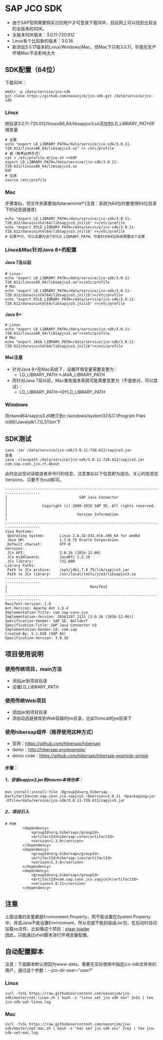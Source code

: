 # SAP JCO SDK
* 由于SAP官网需要购买过的用户才可登录下载SDK，目前网上可以找到比较全的全版本的SDK。 
* 全版本SDK版本：3.0.11-720.612  
* Linux有个比较新的版本：3.0.16
* 新添加3.0.17版本的Linux/Windows/Mac，但Mac下只有3.0.11，毕竟在生产环境Mac不会影响太大
## SDK配置（64位）
下载SDK：  
```shell
mkdir -p /data/service/jco-sdk
git clone https://github.com/easonjim/jco-sdk.git /data/service/jco-sdk
```
### Linux
把目录3.0.11-720.612/linuxx86_64/libsapjco3.so添加到LD_LIBRARY_PATH环境变量
```shell
# 设置
echo "export LD_LIBRARY_PATH=/data/service/jco-sdk/3.0.11-720.612/linuxx86_64/libsapjco3.so" >> /etc/profile
# 或（推荐此种方式）
cat > /etc/profile.d/jco.sh <<EOF
export LD_LIBRARY_PATH=/data/service/jco-sdk/3.0.11-720.612/linuxx86_64/libsapjco3.so
EOF
# 生效
source /etc/profile
```
### Mac
步骤类似，但文件夹需要指向darwinintel*(注意：系统为64位时要使用64位目录下的动态链接库)  
```shell
echo "export LD_LIBRARY_PATH=/data/service/jco-sdk/3.0.11-720.612/darwinintel64/libsapjco3.jnilib" >>/etc/profile
echo "export DYLD_LIBRARY_PATH=/data/service/jco-sdk/3.0.11-720.612/darwinintel64/libsapjco3.jnilib" >>/etc/profile
# 如果不行，可以设置为这个DYLD_LIBRARY_PATH，可能针对64位系统需要这个设置
```
### Linux&Mac针对Java 8+的配置
#### Java 7及以前
```shell
# Linux：
echo "export LD_LIBRARY_PATH=/data/service/jco-sdk/3.0.11-720.612/linuxx86_64/libsapjco3.so">>/etc/profile
# Mac
echo "export LD_LIBRARY_PATH=/data/service/jco-sdk/3.0.11-720.612/darwinintel64/libsapjco3.jnilib">>/etc/profile
echo "export DYLD_LIBRARY_PATH=/data/service/jco-sdk/3.0.11-720.612/darwinintel64/libsapjco3.jnilib" >>/etc/profile
```
#### Java 8+
```shell
# Linux
echo "export LD_LIBRARY_PATH=/data/service/jco-sdk/3.0.11-720.612/linuxx86_64/libsapjco3.so">>/etc/profile
# Mac
echo "export JAVA_LIBRARY_PATH=/data/service/jco-sdk/3.0.11-720.612/darwinintel64/libsapjco3.jnilib">>/etc/profile
```
#### Mac注意
* 针对Java 8+在Mac系统下，设置环境变量需要变更为：
    * LD_LIBRARY_PATH->JAVA_LIBRARY_PATH  
* 而针对Java 7及以前，Mac某些版本系统可能需要变更为（不是绝对，可以尝试）：
    * LD_LIBRARY_PATH->DYLD_LIBRARY_PATH
### Windows
将ntamd64/sapjco3.dll拷贝到c:/windows/system32与C:\Program Files (x86)\Java\jdk1.7.0_51\bin下
## SDK测试
```shell
java -jar /data/service/jco-sdk/3.0.11-720.612/sapjco3.jar
或者
java -classpath /data/service/jco-sdk/3.0.11-720.612/sapjco3.jar com.sap.conn.jco.rt.About
```
此时会出现对话框或者命令行的信息，注意类似以下信息即为成功，关心的信息在Versions，只要不为null即可。    
```shell
--------------------------------------------------------------------------------------
|                                 SAP Java Connector                                 |
|                Copyright (c) 2000-2016 SAP SE. All rights reserved.                |
|                                Version Information                                 |
--------------------------------------------------------------------------------------
Java Runtime:
 Operating System:       Linux 2.6.32-431.el6.x86_64 for amd64
 Java VM:                1.7.0_75 Oracle Corporation
 Default charset:        UTF-8
Versions:
 JCo API:                3.0.16 (2016-12-06)
 JCo middleware:         JavaRfc 2.2.19
 JCo library:            721.800
Library Paths:
 Path to JCo archive:    /opt/jdk1.7.0_75/lib/sapjco3.jar
 Path to JCo library:    /usr/local/tools/jco3/libsapjco3.so
--------------------------------------------------------------------------------------
|                                      Manifest                                      |
--------------------------------------------------------------------------------------
Manifest-Version: 1.0
Ant-Version: Apache Ant 1.6.4
Implementation-Title: com.sap.conn.jco
Implementation-Version: 20161207 2131 [3.0.16 (2016-12-06)]
Specification-Vendor: SAP SE, Walldorf
Specification-Title: SAP Java Connector v3
Implementation-Vendor-Id: com.sap
Created-By: 5.1.028 (SAP AG)
Specification-Version: 3.0.16
```

## 项目使用说明
### 使用传统项目，main方法
- 添加jar到项目目录
- 设置LD_LIBRARY_PATH
### 使用传统Web项目
- 添加jar到项目目录
- 添加动态链接库到Web容器的jre目录，比如Tomcat的jre目录下
### 使用hibersap组件（推荐使用这种方式）
* 官网：https://github.com/hibersap/hibersap  
* demo：http://hibersap.org/example/  
* demo code：https://github.com/hibersap/hibersap-example-simple  
#### 步骤：  
##### 1、安装sapjco3.jar到maven本地仓库：  
```shell
mvn install:install-file -DgroupId=org.hibersap -DartifactId=com.sap.conn.jco.sapjco3 -Dversion=3.0.11 -Dpackaging=jar -Dfile=/data/service/jco-sdk/3.0.11-720.612/sapjco3.jar
```
##### 2、项目引入  
```shell
# POM
        <dependency>
            <groupId>org.hibersap</groupId>
            <artifactId>hibersap-core</artifactId>
            <version>1.3.0</version>
        </dependency>
        <dependency>
            <groupId>org.hibersap</groupId>
            <artifactId>hibersap-jco</artifactId>
            <version>1.3.0</version>
        </dependency>
        <dependency>
            <groupId>org.hibersap</groupId>
            <artifactId>com.sap.conn.jco.sapjco3</artifactId>
            <version>3.0.11</version>
        </dependency>
```

## 注意
上面设置的变量都是Environment Property，而不能设置在System Property中，并且Java不能设置Environment，所以也就不能封装成Jar包，在启动时自动加载so文件，比如像这个项目：[sigar-loader](https://github.com/kamon-io/sigar-loader)  
因此，只能通过shell脚本进行环境变量配置。

## 自动配置脚本
注意：下面脚本默认用回为www-data，需要在实际使用中指定jco-sdk文件夹的用户，通过这个参数：--jco-dir-user="user1"
### Linux
```shell
curl -fsSL https://raw.githubusercontent.com/easonjim/jco-sdk/master/set-linux.sh | bash -s "linux set jco sdk env" 2>&1 | tee jco-sdk-set-linux.log
```
### Mac
```shell
curl -fsSL https://raw.githubusercontent.com/easonjim/jco-sdk/master/set-mac.sh | bash -s "mac set jco sdk env" 2>&1 | tee jco-sdk-set-mac.log
```
